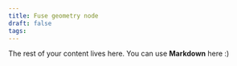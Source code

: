 ```yaml
---
title: Fuse geometry node
draft: false
tags:
---
```

 
The rest of your content lives here. You can use **Markdown** here :)